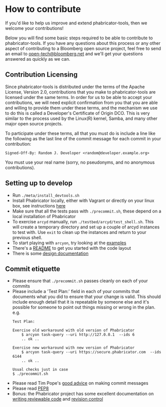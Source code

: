 How to contribute
=================

If you'd like to help us improve and extend phabricator-tools, then we welcome
your contributions!

Below you will find some basic steps required to be able to contribute to
phabricator-tools. If you have any questions about this process or any other
aspect of contributing to a Bloomberg open source project, feel free to send an
email to open-tech@bloomberg.net and we'll get your questions answered as
quickly as we can.


Contribution Licensing
---------------------

Since phabricator-tools is distributed under the terms of the Apache License,
Version 2.0, contributions that you make to phabricator-tools are licensed
under the same terms. In order for us to be able to accept your contributions,
we will need explicit confirmation from you that you are able and willing to
provide them under these terms, and the mechanism we use to do this is called a
Developer's Certificate of Origin DCO. This is very similar to the process used
by the Linux(R) kernel, Samba, and many other major open source projects.

To participate under these terms, all that you must do is include a line like
the following as the last line of the commit message for each commit in your
contribution:

    Signed-Off-By: Random J. Developer <random@developer.example.org>

You must use your real name (sorry, no pseudonyms, and no anonymous
contributions).

Setting up to develop
---------------------

* Run `./meta/install_devtools.sh`
* Install Phabricator locally, either with Vagrant or directly on your linux
  box, see instructions [here](README.md#install-phabricator-in-one-step)
* Make sure that all the tests pass with `./precommit.sh`, these depend on a
  local installation of Phabricator
* To exercise `arcyd` manually, run `./testbed/arcyd/test_shell.sh`. This will
  create a temporary directory and set up a couple of arcyd instances to test
  with. Use `exit` to clean up the instances and return to your previous shell.
* To start playing with `arcyon`, try looking at the
  [examples](examples/arcyon)
* There's a [README](py/README.md) to get you started with the code layout
* There is some [design documentation](doc/design)

Commit etiquette
----------------

* Please ensure that `./precommit.sh` passes cleanly on each of your commits
* Please include a 'Test Plan:' field in each of your commits that documents
  what you did to ensure that your change is valid. This should include enough
  detail that it is repeatable by someone else and it's possible for someone to
  point out things missing or wrong in the plan. e.g.
  ```
  Test Plan:

  Exercise old workaround with old version of Phabricator
      $ arcyon task-query --uri http://127.0.0.1  --ids 6
      .. ok ..

  Exercise new workaround with new version of Phabricator
      $ arcyon task-query --uri https://secure.phabricator.com  --ids 6144
      .. ok ..

  Usual checks just in case
  $ ./precommit.sh
  ```
* Please read Tim Pope's [good advice](http://tbaggery.com/2008/04/19/a-note-about-git-commit-messages.html)
  on making commit messages
* Please read [PEP8](http://legacy.python.org/dev/peps/pep-0008/)
* Bonus: the Phabricator project has some excellent documentation on
  [writing reviewable code](https://secure.phabricator.com/book/phabflavor/article/writing_reviewable_code/)
  and [revision control](https://secure.phabricator.com/book/phabflavor/article/recommendations_on_revision_control/)
